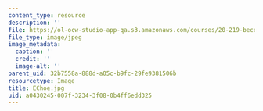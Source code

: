 ```yaml
---
content_type: resource
description: ''
file: https://ol-ocw-studio-app-qa.s3.amazonaws.com/courses/20-219-becoming-the-next-bill-nye-writing-and-hosting-the-educational-show-january-iap-2015/a0430245007f32343f080b4ff6edd325_EChoe.jpg
file_type: image/jpeg
image_metadata:
  caption: ''
  credit: ''
  image-alt: ''
parent_uid: 32b7558a-888d-a05c-b9fc-29fe9381506b
resourcetype: Image
title: EChoe.jpg
uid: a0430245-007f-3234-3f08-0b4ff6edd325
---
```

